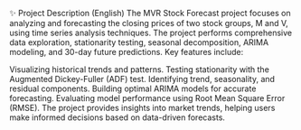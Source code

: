 ✨ Project Description (English)
The MVR Stock Forecast project focuses on analyzing and forecasting the closing prices of two stock groups, M and V, using time series analysis techniques. The project performs comprehensive data exploration, stationarity testing, seasonal decomposition, ARIMA modeling, and 30-day future predictions.
Key features include:

Visualizing historical trends and patterns.
Testing stationarity with the Augmented Dickey-Fuller (ADF) test.
Identifying trend, seasonality, and residual components.
Building optimal ARIMA models for accurate forecasting.
Evaluating model performance using Root Mean Square Error (RMSE).
The project provides insights into market trends, helping users make informed decisions based on data-driven forecasts.
